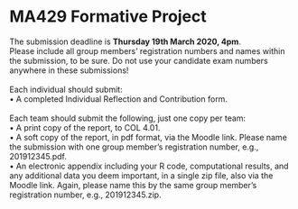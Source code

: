 # MA429 Formative Project
The submission deadline is **Thursday 19th March 2020, 4pm**. \
Please include all group members’ registration numbers and names within the submission, to be sure. Do not use your candidate exam numbers anywhere in these submissions!\
\
Each individual should submit:\
    •	A completed Individual Reflection and Contribution form.\
\
Each team should submit the following, just one copy per team:\
    •	A print copy of the report, to COL 4.01.\
    •	A soft copy of the report, in pdf format, via the Moodle link. Please name the submission with one group member’s registration number, e.g., 201912345.pdf.\
    •	An electronic appendix including your R code, computational results, and any additional data you deem important, in a single zip file, also via the Moodle link. Again, please name this by the same group member’s registration number, e.g., 201912345.zip.

